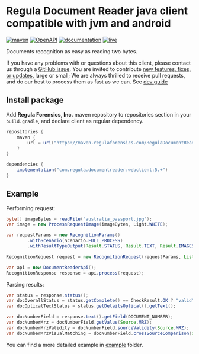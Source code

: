 # Regula Document Reader java client compatible with jvm and android

[![maven](https://img.shields.io/maven-metadata/v?metadataUrl=https%3A%2F%2Fmaven.regulaforensics.com%2FRegulaDocumentReaderWebClient%2Fcom%2Fregula%2Fdocumentreader%2Fwebclient%2Fmaven-metadata.xml&style=flat-square)](https://support.regulaforensics.com/hc/en-us/articles/115000916306-Documentation)
[![OpenAPI](https://img.shields.io/badge/OpenAPI-defs-8c0a56?style=flat-square)](https://github.com/regulaforensics/DocumentReader-web-openapi)
[![documentation](https://img.shields.io/badge/docs-en-f6858d?style=flat-square)](https://support.regulaforensics.com/hc/en-us/articles/115000916306-Documentation)
[![live](https://img.shields.io/badge/live-demo-0a8c42?style=flat-square)](https://api.regulaforensics.com/)

Documents recognition as easy as reading two bytes.

If you have any problems with or questions about this client, please contact us
through a [GitHub issue](https://github.com/regulaforensics/DocumentReader-api-java-client/issues).
You are invited to contribute [new features, fixes, or updates](https://github.com/regulaforensics/DocumentReader-api-java-clien/issues?q=is%3Aissue+is%3Aopen+label%3A%22help+wanted%22), large or small; 
We are always thrilled to receive pull requests, and do our best to process them as fast as we can.
See [dev guide](./dev.md)


## Install package
Add __Regula Forensics, Inc.__ maven repository to repositories section in your `build.gradle`,
and declare client as regular dependency.

```gradle
repositories {
    maven {
        url = uri("https://maven.regulaforensics.com/RegulaDocumentReaderWebClient")
    }
}

dependencies {
    implementation("com.regula.documentreader:webclient:5.+")
}
```

## Example
Performing request:
```java
byte[] imageBytes = readFile("australia_passport.jpg");
var image = new ProcessRequestImage(imageBytes, Light.WHITE);

var requestParams = new RecognitionParams()
        .withScenario(Scenario.FULL_PROCESS)
        .withResultTypeOutput(Result.STATUS, Result.TEXT, Result.IMAGES);

RecognitionRequest request = new RecognitionRequest(requestParams, List.of(image));

var api = new DocumentReaderApi();
RecognitionResponse response = api.process(request);
```

Parsing results:
```java
var status = response.status();
var docOverallStatus = status.getComplete() == CheckResult.OK ? "valid" : "not valid";
var docOpticalTextStatus = status.getDetailsOptical().getText();

var docNumberField = response.text().getField(DOCUMENT_NUMBER);
var docNumberMrz = docNumberField.getValue(Source.MRZ);
var docNumberMrzValidity = docNumberField.sourceValidity(Source.MRZ);
var docNumberMrzVisualMatching = docNumberField.crossSourceComparison(Source.MRZ, Source.VISUAL);
```
You can find a more detailed example in  [example](./example) folder.
